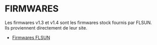 # FIRMWARES

Les firmwares v1.3 et v1.4 sont les firmwares stock fournis par FLSUN.  
Ils proviennent directement de leur site.

- [Firmwares FLSUN](https://flsun3d.com/pages/sr-firmware)
